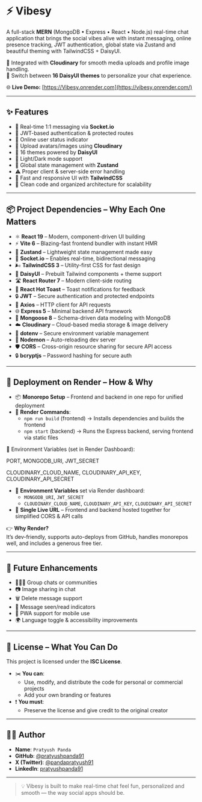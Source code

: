 # ⚡ Vibesy

A full-stack **MERN** (MongoDB • Express • React • Node.js) real-time chat application that brings the social vibes alive with instant messaging, online presence tracking, JWT authentication, global state via Zustand and beautiful theming with TailwindCSS + DaisyUI.

📸 Integrated with **Cloudinary** for smooth media uploads and profile image handling.  
🎨 Switch between **16 DaisyUI themes** to personalize your chat experience.

🌐 **Live Demo:** [https://Vibesy.onrender.com](https://vibesy.onrender.com/) <!-- Replace with your actual Render URL -->

---

## ✨ Features

- 💬 Real-time 1:1 messaging via **Socket.io**
- 🔐 JWT-based authentication & protected routes
- 👤 Online user status indicator
- 📸 Upload avatars/images using **Cloudinary**
- 🎨 16 themes powered by **DaisyUI**
- 🌈 Light/Dark mode support
- 🧠 Global state management with **Zustand**
- ⚠️ Proper client & server-side error handling
- 🚀 Fast and responsive UI with **TailwindCSS**
- 🧩 Clean code and organized architecture for scalability

---

## 📦 Project Dependencies – Why Each One Matters

- ⚛️ **React 19** – Modern, component-driven UI building
- ⚡ **Vite 6** – Blazing-fast frontend bundler with instant HMR
- 🧠 **Zustand** – Lightweight state management made easy
- 🔌 **Socket.io** – Enables real-time, bidirectional messaging
- 🌬️ **TailwindCSS 3** – Utility-first CSS for fast design
- 💅 **DaisyUI** – Prebuilt Tailwind components + theme support
- 🛣️ **React Router 7** – Modern client-side routing
- 🍞 **React Hot Toast** – Toast notifications for feedback
- 🔒 **JWT** – Secure authentication and protected endpoints
- 🧾 **Axios** – HTTP client for API requests
- 🌐 **Express 5** – Minimal backend API framework
- 🧰 **Mongoose 8** – Schema-driven data modeling with MongoDB
- ☁️ **Cloudinary** – Cloud-based media storage & image delivery
- 🔐 **dotenv** – Secure environment variable management
- 🔄 **Nodemon** – Auto-reloading dev server
- 🛡️ **CORS** – Cross-origin resource sharing for secure API access
- 🔒 **bcryptjs** – Password hashing for secure auth

---

## 🚀 Deployment on Render – How & Why

- 📦 **Monorepo Setup** – Frontend and backend in one repo for unified deployment
- 🔁 **Render Commands**:
  - `npm run build` (frontend) → Installs dependencies and builds the frontend
  - `npm start` (backend) → Runs the Express backend, serving frontend via static files

🔑 Environment Variables (set in Render Dashboard):

PORT, MONGODB_URI, JWT_SECRET

CLOUDINARY_CLOUD_NAME, CLOUDINARY_API_KEY, CLOUDINARY_API_SECRET
- 🔑 **Environment Variables** set via Render dashboard:
  - `MONGODB_URI`, `JWT_SECRET`
  - `CLOUDINARY_CLOUD_NAME`, `CLOUDINARY_API_KEY`, `CLOUDINARY_API_SECRET`
- 🔗 **Single Live URL** – Frontend and backend hosted together for simplified CORS & API calls

👉 **Why Render?**  
It’s dev-friendly, supports auto-deploys from GitHub, handles monorepos well, and includes a generous free tier.

---

## 🧪 Future Enhancements

- 🧑‍🤝‍🧑 Group chats or communities
- 📷 Image sharing in chat
- 🗑️ Delete message support
- 📨 Message seen/read indicators
- 📱 PWA support for mobile use
- 🌍 Language toggle & accessibility improvements

---

## 📜 License – What You Can Do

This project is licensed under the **ISC License**.

- ✂️ **You can**:
  - Use, modify, and distribute the code for personal or commercial projects
  - Add your own branding or features
- ❗ **You must**:
  - Preserve the license and give credit to the original creator

---

## 👨‍💻 Author

- **Name**: `Pratyush Panda`
- **GitHub**: [@pratyushpanda91](https://github.com/pratyushpanda91)
- **X (Twitter)**: [@pandapratyush91](https://x.com/pandapratyush91)
- **LinkedIn**: [pratyushpanda91](https://www.linkedin.com/in/pratyushpanda91/)

---

> 💡 Vibesy is built to make real-time chat feel fun, personalized and smooth — the way social apps should be.
